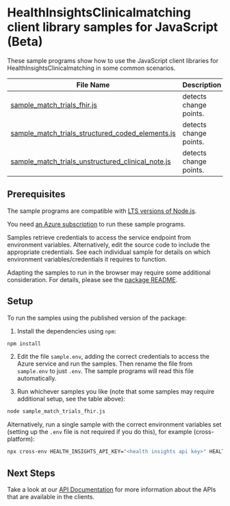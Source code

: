 # HealthInsightsClinicalmatching client library samples for JavaScript (Beta)

These sample programs show how to use the JavaScript client libraries for HealthInsightsClinicalmatching in some common scenarios.

| **File Name**                                                                                       | **Description**        |
| --------------------------------------------------------------------------------------------------- | ---------------------- |
| [sample_match_trials_fhir.js][sample_match_trials_fhir]                                             | detects change points. |
| [sample_match_trials_structured_coded_elements.js][sample_match_trials_structured_coded_elements]   | detects change points. |
| [sample_match_trials_unstructured_clinical_note.js][sample_match_trials_unstructured_clinical_note] | detects change points. |

## Prerequisites

The sample programs are compatible with [LTS versions of Node.js](https://github.com/nodejs/release#release-schedule).

You need [an Azure subscription][freesub] to run these sample programs.

Samples retrieve credentials to access the service endpoint from environment variables. Alternatively, edit the source code to include the appropriate credentials. See each individual sample for details on which environment variables/credentials it requires to function.

Adapting the samples to run in the browser may require some additional consideration. For details, please see the [package README][package].

## Setup

To run the samples using the published version of the package:

1. Install the dependencies using `npm`:

```bash
npm install
```

2. Edit the file `sample.env`, adding the correct credentials to access the Azure service and run the samples. Then rename the file from `sample.env` to just `.env`. The sample programs will read this file automatically.

3. Run whichever samples you like (note that some samples may require additional setup, see the table above):

```bash
node sample_match_trials_fhir.js
```

Alternatively, run a single sample with the correct environment variables set (setting up the `.env` file is not required if you do this), for example (cross-platform):

```bash
npx cross-env HEALTH_INSIGHTS_API_KEY="<health insights api key>" HEALTH_INSIGHTS_ENDPOINT="<health insights endpoint>" node sample_match_trials_fhir.js
```

## Next Steps

Take a look at our [API Documentation][apiref] for more information about the APIs that are available in the clients.

[sample_match_trials_fhir]: https://github.com/Azure/azure-sdk-for-js/blob/main/sdk/healthinsights/health-insights-clinicalmatching-rest/samples/v1-beta/javascript/sample_match_trials_fhir.js
[sample_match_trials_structured_coded_elements]: https://github.com/Azure/azure-sdk-for-js/blob/main/sdk/healthinsights/health-insights-clinicalmatching-rest/samples/v1-beta/javascript/sample_match_trials_structured_coded_elements.js
[sample_match_trials_unstructured_clinical_note]: https://github.com/Azure/azure-sdk-for-js/blob/main/sdk/healthinsights/health-insights-clinicalmatching-rest/samples/v1-beta/javascript/sample_match_trials_unstructured_clinical_note.js
[apiref]: https://docs.microsoft.com/javascript/api/@azure-rest/health-insights-clinicalmatching?view=azure-node-preview
[freesub]: https://azure.microsoft.com/free/
[package]: https://github.com/Azure/azure-sdk-for-js/tree/main/sdk/healthinsights/health-insights-clinicalmatching-rest/README.md
